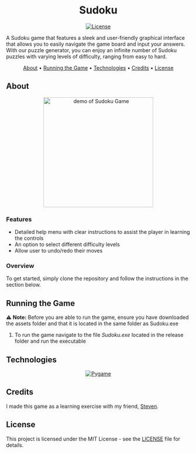 <div align="center">

# Sudoku

[![License][license.io]][license-url]

<p align="left">
A Sudoku game that features a sleek and user-friendly graphical interface that allows you to easily navigate the game board and input your answers. With our puzzle generator, you can enjoy an infinite number of Sudoku puzzles with varying levels of difficulty, ranging from easy to hard.
</p>

[About](#about) •
[Running the Game](#running-the-game) •
[Technologies](#technologies) •
[Credits](#credits) •
[License](#license)

</div>

## About

<div align="center">

<img max-height=350 height=300 alt="demo of Sudoku Game" src="https://raw.githubusercontent.com/rparin/Sudoku/main/preview/Demo.gif">

</div>

### Features

- Detailed help menu with clear instructions to assist the player in learning the controls
- An option to select different difficulty levels
- Allow user to undo/redo their moves

### Overview

To get started, simply clone the repository and follow the instructions in the section below.

## Running the Game

⚠️ **Note:** Before you are able to run the game, ensure you have downloaded the assets folder and that it is located in the same folder as Sudoku.exe

1. To run the game navigate to the file _Sudoku.exe_ located in the release folder and run the executable

## Technologies

<div align="center">

[![Pygame][pygame.io]][pygame-url]

</div>

## Credits

I made this game as a learning exercise with my friend, [Steven][steven-url].

## License

This project is licensed under the MIT License - see the [LICENSE][git-license-url] file for details.

<!-- MARKDOWN LINKS & IMAGES -->

[license.io]: https://img.shields.io/badge/license-MIT-blue.svg
[license-url]: https://opensource.org/licenses/MIT
[git-license-url]: https://github.com/rparin/Sudoku/blob/main/LICENSE
[pygame.io]: https://img.shields.io/badge/Pygame-yellow?style=for-the-badge
[pygame-url]: https://www.pygame.org/
[steven-url]: https://github.com/StevenScu
